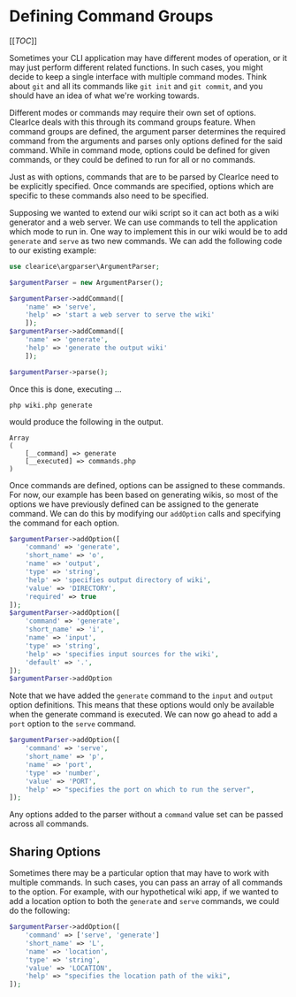 Defining Command Groups
=======================

[[_TOC_]]

Sometimes your CLI application may have different modes of operation, or it may just perform different related functions. In such cases, you might decide to keep a single interface with multiple command modes. Think about `git` and all its commands like `git init`  and `git commit`, and you should have an idea of what we're working towards.  

Different modes or commands may require their own set of options. ClearIce deals with this through its command groups feature. When command groups are defined, the argument parser determines the required command from the arguments and parses only options defined for the said command. While in command mode, options could be defined for given commands, or they could be defined to run for all or no commands.

Just as with options, commands that are to be parsed by ClearIce need to be explicitly specified. Once commands are specified, options which are specific to these commands also need to be specified. 

Supposing we wanted to extend our wiki script so it can act both as a wiki generator and a web server. We can use commands to tell the application which mode to run in. One way to implement this in our wiki would be to add `generate` and `serve` as two new commands. We can add the following code to our existing example:

````php
use clearice\argparser\ArgumentParser;

$argumentParser = new ArgumentParser();

$argumentParser->addCommand([
    'name' => 'serve', 
    'help' => 'start a web server to serve the wiki'
    ]);
$argumentParser->addCommand([
    'name' => 'generate', 
    'help' => 'generate the output wiki'
    ]);

$argumentParser->parse();
````

Once this is done, executing ...

    php wiki.php generate

would produce the following in the output.

    Array
    (
        [__command] => generate
        [__executed] => commands.php
    )

Once commands are defined, options can be assigned to these commands. For now, our example has been based on generating wikis, so most of the options we have previously defined can be assigned to the generate command. We can do this by modifying our `addOption` calls and specifying the command for each option.

````php
$argumentParser->addOption([
    'command' => 'generate',
    'short_name' => 'o',
    'name' => 'output',
    'type' => 'string',
    'help' => 'specifies output directory of wiki',
    'value' => 'DIRECTORY',
    'required' => true
]);
$argumentParser->addOption([
    'command' => 'generate',
    'short_name' => 'i',
    'name' => 'input',
    'type' => 'string',
    'help' => 'specifies input sources for the wiki',
    'default' => '.',
]);
$argumentParser->addOption
````

Note that we have added the `generate` command to the `input` and `output` option definitions. This means that these options would only be available when the generate command is executed. We can now go ahead to add a `port` option to the `serve` command.

````php
$argumentParser->addOption([
    'command' => 'serve',
    'short_name' => 'p',
    'name' => 'port',
    'type' => 'number',
    'value' => 'PORT',
    'help' => "specifies the port on which to run the server",
]);
````

Any options added to the parser without a `command` value set can be passed across all commands.

Sharing Options
---------------
Sometimes there may be a particular option that may have to work with multiple commands. In such cases, you can pass an array of all commands to the option. For example, with our hypothetical wiki app, if we wanted to add a location option to both the `generate` and `serve` commands, we could do the following:

````php
$argumentParser->addOption([
    'command' => ['serve', 'generate']
    'short_name' => 'L',
    'name' => 'location',
    'type' => 'string',
    'value' => 'LOCATION',
    'help' => "specifies the location path of the wiki",
]);
````





